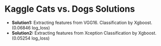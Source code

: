 # Kaggle Cats vs. Dogs Solutions

* **Solution1:** Extracting features from VGG16. Classification by Xgboost. (0.06846 log_loss)
* **Solution2:** Extracting features from Xception Classification by Xgboost.(0.05254 log_loss)